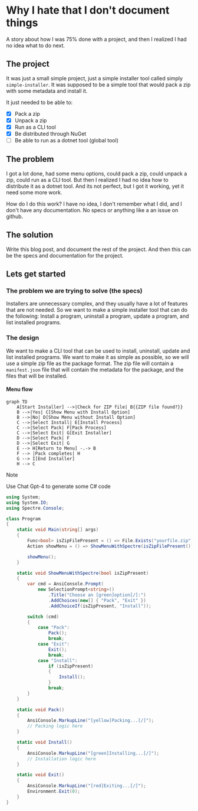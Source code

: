 ﻿# Why I hate that I don't document things

A story about how I was 75% done with a project, and then I realized I had no idea what to do next.

## The project

It was just a small simple project, just a simple installer tool called simply `simple-installer`. It was supposed to be a simple tool that would pack a zip with some metadata and install it.

It just needed to be able to:
-[X] Pack a zip
-[X] Unpack a zip
-[X] Run as a CLI tool
-[X] Be distributed through NuGet
-[ ] Be able to run as a dotnet tool (global tool)

## The problem

I got a lot done, had some menu options, could pack a zip, could unpack a zip, could run as a CLI tool. But then I realized I had no idea how to distribute it as a dotnet tool. And its not perfect, but I got it working, yet it need some more work.

How do I do this work? I have no idea, I don't remember what I did, and I don't have any documentation. No specs or anything like a an issue on github.

## The solution

Write this blog post, and document the rest of the project. And then this can be the specs and documentation for the project.

## Lets get started

### The problem we are trying to solve (the specs)

Installers are unnecessary complex, and they usually have a lot of features that are not needed. So we want to make a simple installer tool that can do the following: Install a program, uninstall a program, update a program, and list installed programs.

### The design

We want to make a CLI tool that can be used to install, uninstall, update and list installed programs. We want to make it as simple as possible, so we will use a simple zip file as the package format. The zip file will contain a `manifest.json` file that will contain the metadata for the package, and the files that will be installed.

#### Menu flow

```mermaid
graph TD
    A[Start Installer] -->|Check for ZIP file| B{{ZIP file found?}}
    B -->|Yes| C[Show Menu with Install Option]
    B -->|No| D[Show Menu without Install Option]
    C -->|Select Install| E[Install Process]
    C -->|Select Pack| F[Pack Process]
    C -->|Select Exit| G[Exit Installer]
    D -->|Select Pack| F
    D -->|Select Exit| G
    E --> H[Return to Menu] -.-> B
    F --> |Pack completes| H 
    G --> I[End Installer]
    H --> C
```

> [!NOTE]
> Use Chat Gpt-4 to generate some C# code

```c#
using System;
using System.IO;
using Spectre.Console;

class Program
{
    static void Main(string[] args)
    {
        Func<bool> isZipFilePresent = () => File.Exists("yourfile.zip");
        Action showMenu = () => ShowMenuWithSpectre(isZipFilePresent());

        showMenu();
    }

    static void ShowMenuWithSpectre(bool isZipPresent)
    {
        var cmd = AnsiConsole.Prompt(
            new SelectionPrompt<string>()
                .Title("Choose an [green]option[/]:")
                .AddChoices(new[] { "Pack", "Exit" })
                .AddChoiceIf(isZipPresent, "Install"));

        switch (cmd)
        {
            case "Pack":
                Pack();
                break;
            case "Exit":
                Exit();
                break;
            case "Install":
                if (isZipPresent)
                {
                    Install();
                }
                break;
        }
    }

    static void Pack()
    {
        AnsiConsole.MarkupLine("[yellow]Packing...[/]");
        // Packing logic here
    }

    static void Install()
    {
        AnsiConsole.MarkupLine("[green]Installing...[/]");
        // Installation logic here
    }

    static void Exit()
    {
        AnsiConsole.MarkupLine("[red]Exiting...[/]");
        Environment.Exit(0);
    }
}
```
